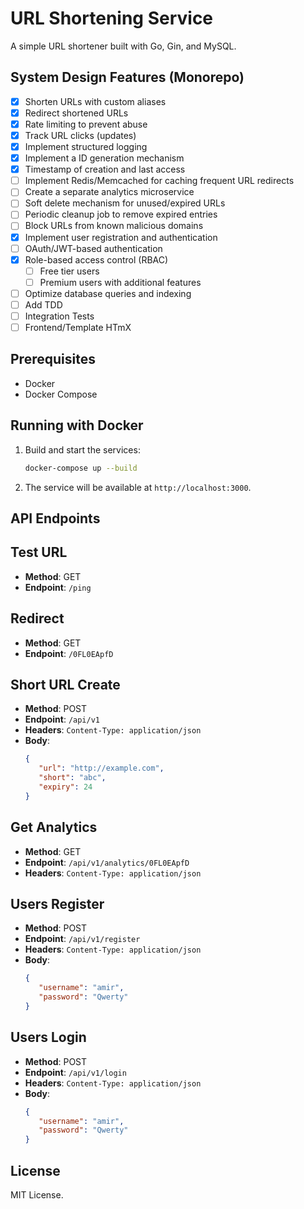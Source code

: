 # URL Shortening Service

A simple URL shortener built with Go, Gin, and MySQL.

## System Design Features (Monorepo)
- [x] Shorten URLs with custom aliases
- [x] Redirect shortened URLs
- [x] Rate limiting to prevent abuse
- [x] Track URL clicks (updates)
- [x] Implement structured logging
- [x] Implement a ID generation mechanism 
- [x] Timestamp of creation and last access
- [ ] Implement Redis/Memcached for caching frequent URL redirects
- [ ] Create a separate analytics microservice
- [ ] Soft delete mechanism for unused/expired URLs
- [ ] Periodic cleanup job to remove expired entries
- [ ] Block URLs from known malicious domains
- [x] Implement user registration and authentication
- [ ] OAuth/JWT-based authentication
- [x] Role-based access control (RBAC)
  - [ ] Free tier users
  - [ ] Premium users with additional features
- [ ] Optimize database queries and indexing
- [ ] Add TDD 
- [ ] Integration Tests
- [ ] Frontend/Template HTmX

## Prerequisites
- Docker
- Docker Compose

## Running with Docker

1. Build and start the services:
   ```sh
   docker-compose up --build
   ```
2. The service will be available at `http://localhost:3000`.

## API Endpoints

## Test URL
- **Method**: GET  
- **Endpoint**: `/ping`

## Redirect
- **Method**: GET  
- **Endpoint**: `/0FL0EApfD`

## Short URL Create
- **Method**: POST  
- **Endpoint**: `/api/v1`  
- **Headers**: `Content-Type: application/json`  
- **Body**:
  ```json
  {
     "url": "http://example.com",
     "short": "abc",
     "expiry": 24
  }
  ```

## Get Analytics
- **Method**: GET  
- **Endpoint**: `/api/v1/analytics/0FL0EApfD`  
- **Headers**: `Content-Type: application/json`

## Users Register
- **Method**: POST  
- **Endpoint**: `/api/v1/register`  
- **Headers**: `Content-Type: application/json`  
- **Body**:
  ```json
  {
     "username": "amir",
     "password": "Qwerty"
  }
  ```

## Users Login
- **Method**: POST  
- **Endpoint**: `/api/v1/login`  
- **Headers**: `Content-Type: application/json`  
- **Body**:
  ```json
  {
     "username": "amir",
     "password": "Qwerty"
  }
  ```


## License
MIT License.
